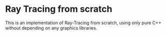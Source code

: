 # Ray Tracing from scratch
 This is an implementation of Ray-Tracing from scratch, using only pure C++ without depending on any graphics libraries.
